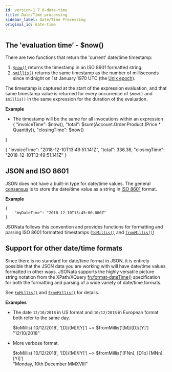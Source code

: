 ```yaml
---
id: version-1.7.0-date-time
title: Date/Time processing
sidebar_label: Date/Time Processing
original_id: date-time
---
```


## The 'evaluation time’ - $now()

There are two functions that return the 'current' date/time timestamp:

1. [`$now()`](date-time-functions#now) returns the timestamp in an ISO 8601 formatted string.
2. [`$millis()`](date-time-functions#millis) returns the same timestamp as the number of milliseconds since midnight on 1st January 1970 UTC (the [Unix epoch](https://en.wikipedia.org/wiki/Unix_time)).

The timestamp is captured at the start of the expression evaluation, and that same timestamp value is returned for every occurrence of `$now()` and `$millis()` in the same expression for the duration of the evaluation.

__Example__

- The timestamp will be the same for all invocations within an expression
  <div class="jsonata-ex">
    <div>{
  "invoiceTime": $now(),
  "total": $sum(Account.Order.Product.(Price * Quantity)),
  "closingTime": $now()
}</div>
    <div>{
  "invoiceTime": "2018-12-10T13:49:51.141Z",
  "total": 336.36,
  "closingTime": "2018-12-10T13:49:51.141Z"
}</div>
  </div>

## JSON and ISO 8601

JSON does not have a built-in type for date/time values.  The general [consensus](https://stackoverflow.com/a/15952652/7079134) is to store the date/time value as a string in [ISO 8601](https://en.wikipedia.org/wiki/ISO_8601) format.

__Example__

```
{
    "myDateTime": "2018-12-10T13:45:00.000Z"
}
```

JSONata follows this convention and provides functions for formatting and parsing ISO 8601 formatted timestamps 
([`toMillis()`](date-time-functions#tomillis) and [`fromMillis()`](date-time-functions#frommillis))

## Support for other date/time formats

Since there is no standard for date/time format in JSON, it is entirely possible that the JSON data you are working with will have date/time values formatted in other ways.  JSONata supports the highly versatile picture string notation from the XPath/XQuery [fn:format-dateTime()](https://www.w3.org/TR/xpath-functions-31/#func-format-dateTime) specification for both the formatting and parsing of a wide variety of date/time formats. 

See [`toMillis()`](date-time-functions#tomillis) and [`fromMillis()`](date-time-functions#frommillis) for details.

__Examples__

- The date `12/10/2018` in US format and `10/12/2018` in European format both refer to the same day.
  <div class="jsonata-ex">
    <div>$toMillis('10/12/2018', '[D]/[M]/[Y]') ~> $fromMillis('[M]/[D]/[Y]')</div>
    <div>"12/10/2018"</div>
  </div>

- More verbose format.
  <div class="jsonata-ex">
    <div>$toMillis('10/12/2018', '[D]/[M]/[Y]') 
       ~> $fromMillis('[FNn], [D1o] [MNn] [YI]')</div>
    <div>"Monday, 10th December MMXVIII"</div>
  </div>


